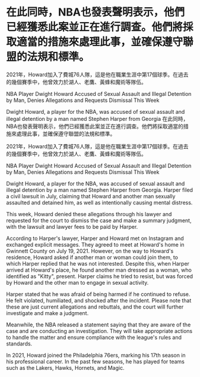 #  在此同時，NBA也發表聲明表示，他們已經獲悉此案並正在進行調查。他們將採取適當的措施來處理此事，並確保遵守聯盟的法規和標準。

 2021年，Howard加入了費城76人隊，這是他在職業生涯中第17個球季。在過去的幾個賽季中，他曾效力於湖人、老鷹、黃蜂和魔術等隊伍。 

NBA Player Dwight Howard Accused of Sexual Assault and Illegal Detention by Man, Denies Allegations and Requests Dismissal This Week

Dwight Howard, a player for the NBA, was accused of sexual assault and illegal detention by a man named Stephen Harper from Georgia 
  在此同時，NBA也發表聲明表示，他們已經獲悉此案並正在進行調查。他們將採取適當的措施來處理此事，並確保遵守聯盟的法規和標準。

 2021年，Howard加入了費城76人隊，這是他在職業生涯中第17個球季。在過去的幾個賽季中，他曾效力於湖人、老鷹、黃蜂和魔術等隊伍。 

NBA Player Dwight Howard Accused of Sexual Assault and Illegal Detention by Man, Denies Allegations and Requests Dismissal This Week

Dwight Howard, a player for the NBA, was accused of sexual assault and illegal detention by a man named Stephen Harper from Georgia. Harper filed a civil lawsuit in July, claiming that Howard and another man sexually assaulted and detained him, as well as intentionally causing mental distress.

This week, Howard denied these allegations through his lawyer and requested for the court to dismiss the case and make a summary judgment, with the lawsuit and lawyer fees to be paid by Harper.

According to Harper's lawyer, Harper and Howard met on Instagram and exchanged explicit messages. They agreed to meet at Howard's home in Gwinnett County on July 19, 2021. However, on the way to Howard's residence, Howard asked if another man or woman could join them, to which Harper replied that he was not interested. Despite this, when Harper arrived at Howard's place, he found another man dressed as a woman, who identified as "Kitty", present. Harper claims he tried to resist, but was forced by Howard and the other man to engage in sexual activity.

Harper stated that he was afraid of being harmed if he continued to refuse. He felt violated, humiliated, and shocked after the incident. Please note that these are just current allegations and rebuttals, and the court will further investigate and make a judgment.

Meanwhile, the NBA released a statement saying that they are aware of the case and are conducting an investigation. They will take appropriate actions to handle the matter and ensure compliance with the league's rules and standards.

In 2021, Howard joined the Philadelphia 76ers, marking his 17th season in his professional career. In the past few seasons, he has played for teams such as the Lakers, Hawks, Hornets, and Magic.